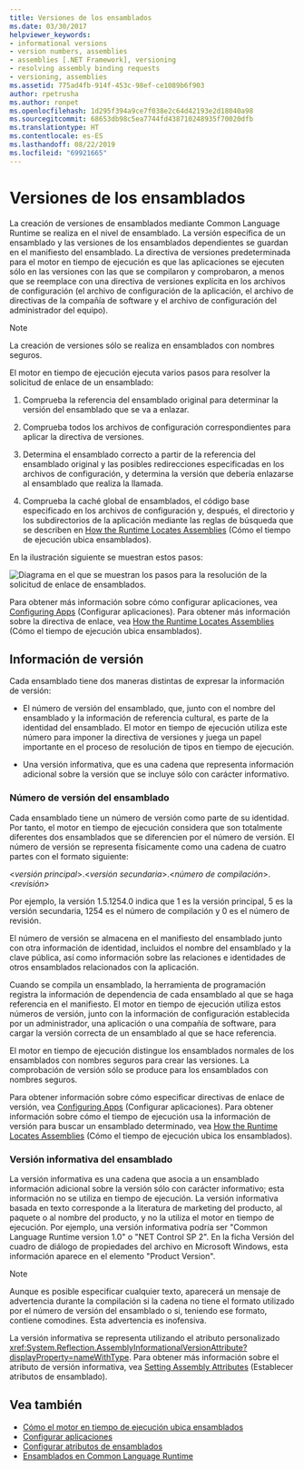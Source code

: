 ```yaml
---
title: Versiones de los ensamblados
ms.date: 03/30/2017
helpviewer_keywords:
- informational versions
- version numbers, assemblies
- assemblies [.NET Framework], versioning
- resolving assembly binding requests
- versioning, assemblies
ms.assetid: 775ad4fb-914f-453c-98ef-ce1089b6f903
author: rpetrusha
ms.author: ronpet
ms.openlocfilehash: 1d295f394a9ce7f038e2c64d42193e2d18040a98
ms.sourcegitcommit: 68653db98c5ea7744fd438710248935f70020dfb
ms.translationtype: HT
ms.contentlocale: es-ES
ms.lasthandoff: 08/22/2019
ms.locfileid: "69921665"
---
```

# <a name="assembly-versioning"></a>Versiones de los ensamblados
La creación de versiones de ensamblados mediante Common Language Runtime se realiza en el nivel de ensamblado. La versión específica de un ensamblado y las versiones de los ensamblados dependientes se guardan en el manifiesto del ensamblado. La directiva de versiones predeterminada para el motor en tiempo de ejecución es que las aplicaciones se ejecuten sólo en las versiones con las que se compilaron y comprobaron, a menos que se reemplace con una directiva de versiones explícita en los archivos de configuración (el archivo de configuración de la aplicación, el archivo de directivas de la compañía de software y el archivo de configuración del administrador del equipo).  
  
> [!NOTE]
> La creación de versiones sólo se realiza en ensamblados con nombres seguros.  
  
 El motor en tiempo de ejecución ejecuta varios pasos para resolver la solicitud de enlace de un ensamblado:  
  
1. Comprueba la referencia del ensamblado original para determinar la versión del ensamblado que se va a enlazar.  
  
2. Comprueba todos los archivos de configuración correspondientes para aplicar la directiva de versiones.  
  
3. Determina el ensamblado correcto a partir de la referencia del ensamblado original y las posibles redirecciones especificadas en los archivos de configuración, y determina la versión que debería enlazarse al ensamblado que realiza la llamada.  
  
4. Comprueba la caché global de ensamblados, el código base especificado en los archivos de configuración y, después, el directorio y los subdirectorios de la aplicación mediante las reglas de búsqueda que se describen en [How the Runtime Locates Assemblies](../../../docs/framework/deployment/how-the-runtime-locates-assemblies.md) (Cómo el tiempo de ejecución ubica ensamblados).  
  
 En la ilustración siguiente se muestran estos pasos:  
  
 ![Diagrama en el que se muestran los pasos para la resolución de la solicitud de enlace de ensamblados.](./media/assembly-versioning/resolve-assembly-binding-request.gif)
  
 Para obtener más información sobre cómo configurar aplicaciones, vea [Configuring Apps](../../../docs/framework/configure-apps/index.md) (Configurar aplicaciones). Para obtener más información sobre la directiva de enlace, vea [How the Runtime Locates Assemblies](../../../docs/framework/deployment/how-the-runtime-locates-assemblies.md) (Cómo el tiempo de ejecución ubica ensamblados).  
  
## <a name="version-information"></a>Información de versión  
 Cada ensamblado tiene dos maneras distintas de expresar la información de versión:  
  
- El número de versión del ensamblado, que, junto con el nombre del ensamblado y la información de referencia cultural, es parte de la identidad del ensamblado. El motor en tiempo de ejecución utiliza este número para imponer la directiva de versiones y juega un papel importante en el proceso de resolución de tipos en tiempo de ejecución.  
  
- Una versión informativa, que es una cadena que representa información adicional sobre la versión que se incluye sólo con carácter informativo.  
  
### <a name="assembly-version-number"></a>Número de versión del ensamblado  
 Cada ensamblado tiene un número de versión como parte de su identidad. Por tanto, el motor en tiempo de ejecución considera que son totalmente diferentes dos ensamblados que se diferencien por el número de versión. El número de versión se representa físicamente como una cadena de cuatro partes con el formato siguiente:  
  
 \<*versión principal*>.\<*versión secundaria*>.\<*número de compilación*>.\<*revisión*>  
  
 Por ejemplo, la versión 1.5.1254.0 indica que 1 es la versión principal, 5 es la versión secundaria, 1254 es el número de compilación y 0 es el número de revisión.  
  
 El número de versión se almacena en el manifiesto del ensamblado junto con otra información de identidad, incluidos el nombre del ensamblado y la clave pública, así como información sobre las relaciones e identidades de otros ensamblados relacionados con la aplicación.  
  
 Cuando se compila un ensamblado, la herramienta de programación registra la información de dependencia de cada ensamblado al que se haga referencia en el manifiesto. El motor en tiempo de ejecución utiliza estos números de versión, junto con la información de configuración establecida por un administrador, una aplicación o una compañía de software, para cargar la versión correcta de un ensamblado al que se hace referencia.  
  
 El motor en tiempo de ejecución distingue los ensamblados normales de los ensamblados con nombres seguros para crear las versiones. La comprobación de versión sólo se produce para los ensamblados con nombres seguros.  
  
 Para obtener información sobre cómo especificar directivas de enlace de versión, vea [Configuring Apps](../../../docs/framework/configure-apps/index.md) (Configurar aplicaciones). Para obtener información sobre cómo el tiempo de ejecución usa la información de versión para buscar un ensamblado determinado, vea [How the Runtime Locates Assemblies](../../../docs/framework/deployment/how-the-runtime-locates-assemblies.md) (Cómo el tiempo de ejecución ubica los ensamblados).  
  
### <a name="assembly-informational-version"></a>Versión informativa del ensamblado  
 La versión informativa es una cadena que asocia a un ensamblado información adicional sobre la versión sólo con carácter informativo; esta información no se utiliza en tiempo de ejecución. La versión informativa basada en texto corresponde a la literatura de marketing del producto, al paquete o al nombre del producto, y no la utiliza el motor en tiempo de ejecución. Por ejemplo, una versión informativa podría ser "Common Language Runtime version 1.0" o "NET Control SP 2". En la ficha Versión del cuadro de diálogo de propiedades del archivo en Microsoft Windows, esta información aparece en el elemento "Product Version".  
  
> [!NOTE]
> Aunque es posible especificar cualquier texto, aparecerá un mensaje de advertencia durante la compilación si la cadena no tiene el formato utilizado por el número de versión del ensamblado o si, teniendo ese formato, contiene comodines. Esta advertencia es inofensiva.  
  
 La versión informativa se representa utilizando el atributo personalizado <xref:System.Reflection.AssemblyInformationalVersionAttribute?displayProperty=nameWithType>. Para obtener más información sobre el atributo de versión informativa, vea [Setting Assembly Attributes](../../../docs/framework/app-domains/set-assembly-attributes.md) (Establecer atributos de ensamblado).  
  
## <a name="see-also"></a>Vea también

- [Cómo el motor en tiempo de ejecución ubica ensamblados](../../../docs/framework/deployment/how-the-runtime-locates-assemblies.md)
- [Configurar aplicaciones](../../../docs/framework/configure-apps/index.md)
- [Configurar atributos de ensamblados](../../../docs/framework/app-domains/set-assembly-attributes.md)
- [Ensamblados en Common Language Runtime](../../../docs/framework/app-domains/assemblies-in-the-common-language-runtime.md)
